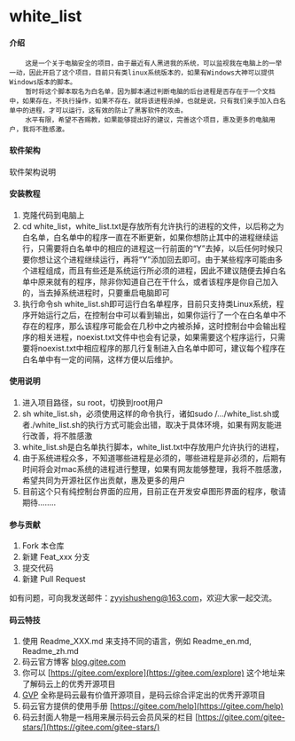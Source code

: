 # white_list

#### 介绍
        这是一个关于电脑安全的项目，由于最近有人黑进我的系统，可以监视我在电脑上的一举一动，因此开启了这个项目，目前只有类linux系统版本的，如果有Windows大神可以提供Windows版本的脚本。
        暂时将这个脚本取名为白名单，因为脚本通过判断电脑的后台进程是否存在于一个文档中，如果存在，不执行操作，如果不存在，就将该进程杀掉，也就是说，只有我们亲手加入白名单中的进程，才可以运行，这有效的防止了黑客软件的攻击。
        水平有限，希望不吝赐教，如果能够提出好的建议，完善这个项目，惠及更多的电脑用户，我将不胜感激。

#### 软件架构
软件架构说明


#### 安装教程

1.  克隆代码到电脑上
2.  cd white_list，white_list.txt是存放所有允许执行的进程的文件，以后称之为白名单，白名单中的程序一直在不断更新，如果你想防止其中的进程继续运行，只需要将白名单中的相应的进程这一行前面的“Y”去掉，以后任何时候只要你想让这个进程继续运行，再将“Y”添加回去即可。由于某些程序可能由多个进程组成，而且有些还是系统运行所必须的进程，因此不建议随便去掉白名单中原来就有的程序，除非你知道自己在干什么，或者该程序是你自己加入的，当去掉系统进程时，只要重启电脑即可
3.  执行命令sh white_list.sh即可运行白名单程序，目前只支持类Linux系统，程序开始运行之后，在控制台中可以看到输出，如果你运行了一个在白名单中不存在的程序，那么该程序可能会在几秒中之内被杀掉，这时控制台中会输出程序的相关进程，noexist.txt文件中也会有记录，如果需要这个程序运行，只需要将noexist.txt中相应程序的那几行复制进入白名单中即可，建议每个程序在白名单中有一定的间隔，这样方便以后维护。

#### 使用说明

1.  进入项目路径，su root，切换到root用户
2.  sh white_list.sh，必须使用这样的命令执行，诸如sudo /.../white_list.sh或者./white_list.sh的执行方式可能会出错，取决于具体环境，如果有网友能进行改善，将不胜感激
3.  white_list.sh是白名单执行脚本，white_list.txt中存放用户允许执行的进程，
4.  由于系统进程众多，不知道哪些进程是必须的，哪些进程是非必须的，后期有时间将会对mac系统的进程进行整理，如果有网友能够整理，我将不胜感激，希望共同为开源社区作出贡献，惠及更多的用户
5.  目前这个只有纯控制台界面的应用，目前正在开发安卓图形界面的程序，敬请期待........
#### 参与贡献

1.  Fork 本仓库
2.  新建 Feat_xxx 分支
3.  提交代码
4.  新建 Pull Request


如有问题，可向我发送邮件：zyyishusheng@163.com，欢迎大家一起交流。
#### 码云特技

1.  使用 Readme\_XXX.md 来支持不同的语言，例如 Readme\_en.md, Readme\_zh.md
2.  码云官方博客 [blog.gitee.com](https://blog.gitee.com)
3.  你可以 [https://gitee.com/explore](https://gitee.com/explore) 这个地址来了解码云上的优秀开源项目
4.  [GVP](https://gitee.com/gvp) 全称是码云最有价值开源项目，是码云综合评定出的优秀开源项目
5.  码云官方提供的使用手册 [https://gitee.com/help](https://gitee.com/help)
6.  码云封面人物是一档用来展示码云会员风采的栏目 [https://gitee.com/gitee-stars/](https://gitee.com/gitee-stars/)
